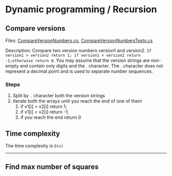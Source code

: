 # Dynamic programming / Recursion

## Compare versions

Files: [CompareVersionNumbers.cs](./CompareVersionNumbers.cs), 
[CompareVersionNumbersTests.cs](./CompareVersionNumbersTests.cs)

Description: Compare two version numbers version1 and version2.
`If version1 > version2 return 1; if version1 < version2 return -1;otherwise return 0`.
You may assume that the version strings are non-empty and contain only digits and the . character.
The . character does not represent a decimal point and is used to separate number sequences.

### Steps

1. Split by `.` character both the version strings
2. Iterate both the arrays until you reach the end of one of them
    1. if v1[i] > v2[i] return 1;
    2. if v1[i] < v2[i] return -1;
    3. if you reach the end return 0
    
## Time complexity 

The time complexity is `O(n)`
_________________

## Find max number of squares




